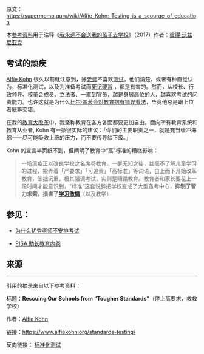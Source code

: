 原文：https://supermemo.guru/wiki/Alfie_Kohn:_Testing_is_a_scourge_of_education

本[参考资料](https://supermemo.guru/wiki/References)用于注释《[我永远不会送我的孩子去学校](https://supermemo.guru/wiki/Problem_of_Schooling)》（2017）作者：[彼得·沃兹尼亚克](https://supermemo.guru/wiki/Piotr_Wozniak)

## 考试的顽疾

[Alfie Kohn](https://supermemo.guru/wiki/Alfie_Kohn) 很久以前就注意到，好[老师](https://supermemo.guru/wiki/Teacher)不喜欢[测试](https://supermemo.guru/wiki/Testing)。他们清楚，或者有种直觉认为，标准化测试，以及为准备考试而[死记硬背](https://supermemo.guru/wiki/Cramming) ，都是有害的。然而，从校长、行政领导、校董会成员、立法者、一直到官员，越是身居高位的人，越喜欢考试的问责能力。也许这就是为什么[比尔·盖茨会对教育抱有错误看法](https://supermemo.guru/wiki/Bill_Gates_is_wrong_about_education)，毕竟他总是跟上位者觥筹交错。

在我的[教育大改革](https://supermemo.guru/wiki/Grand_Education_Reform)中，我坚称教育在各方各面都要更加自由。面向所有教育系统和教育从业者, Kohn 有一条很实际的建议：「你们的主要职责之一，就是充当缓冲海绵——尽可能吸收上级的压力，而不要传导给下级。」

Kohn 的宣言半页纸不到，但阐明了教育中“高”标准的糟糕影响：

> 一场瘟疫正以改良学校之名席卷教育。一群无知之徒，丝毫不了解儿童学习的过程，搬弄着「严要求」「可追责」「高标准」等词语，自上而下开始改革教育，笨拙沉重，极其强调考试，实则是糟蹋教育。教育者和家长要花上一段时间才能意识到，“标准”这套说辞把学校变成了大型备考中心，**抑制了智力求索**，**损害了[学习激情](https://supermemo.guru/wiki/Pleasure_of_learning)**（以及教学）

## 参见：

- [为什么优秀老师不安排考试](https://www.alfiekohn.org/blogs/no-tests/)

- [PISA 助长教育内卷](https://supermemo.guru/wiki/PISA_fuels_the_education_arms_race)

## 来源

------

引用的摘录来自以下[参考资料](https://supermemo.guru/wiki/References)：

标题：**Rescuing Our Schools from “Tougher Standards”**（停止高要求，救救学校）

作者：[Alfie Kohn](https://supermemo.guru/wiki/Alfie_Kohn)

链接：https://www.alfiekohn.org/standards-testing/

反向链接： [标准化测试](https://supermemo.guru/wiki/Standardized_testing)